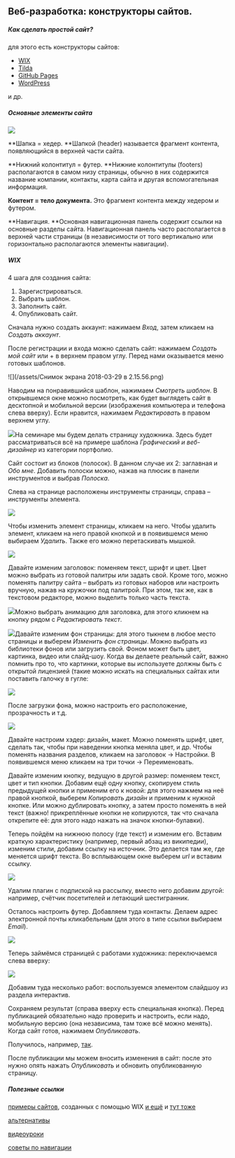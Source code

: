 ## Веб-разработка: конструкторы сайтов.

##### Как сделать простой сайт?

для этого есть конструкторы сайтов:

* [WIX](https://ru.wix.com/)
* [Tilda](https://tilda.cc/ru/)
* [GitHub Pages](https://pages.github.com/)
* [WordPress](https://wordpress.com/create/)

и др.

##### Основные элементы сайта

![](/assets/urweikimport.png)

**Шапка = хедер. **Шапкой \(header\) называется фрагмент контента, появляющийся в верхней части сайта.

**Нижний колонтитул = футер. **Нижние колонтитулы \(footers\) располагаются в самом низу страницы, обычно в них содержится название компании, контакты, карта сайта и другая вспомогательная информация.

**Контент = тело документа.** Это фрагмент контента между хедером и футером.

**Навигация. **Основная навигационная панель содержит ссылки на основные разделы сайта. Навигационная панель часто располагается в верхней части страницы \(в независимости от того вертикально или горизонтально располагаются элементы навигации\).

##### WIX

4 шага для создания сайта:

1. Зарегистрироваться.
2. Выбрать шаблон.
3. Заполнить сайт.
4. Опубликовать сайт.

Сначала нужно создать аккаунт: нажимаем _Вход_, затем кликаем на _Создать аккаунт_.

После регистрации и входа можно сделать сайт: нажимаем _Создать мой сайт_ или + в верхнем правом углу. Перед нами оказывается меню готовых шаблонов.

![](/assets/Снимок экрана 2018-03-29 в 2.15.56.png)

Наводим на понравившийся шаблон, нажимаем _Смотреть шаблон_. В открывшемся окне можно посмотреть, как будет выглядеть сайт в десктопной и мобильной версии \(изображения компьютера и телефона слева вверху\). Если нравится, нажимаем _Редактировать_ в правом верхнем углу.

![](/assets/uojimport.png)На семинаре мы будем делать страницу художника. Здесь будет рассматриваться всё на примере шаблона _Графический и веб-дизайнер_ из категории портфолио.

Сайт состоит из блоков \(полосок\). В данном случае их 2: заглавная и _Обо мне_. Добавить полоски можно, нажав на плюсик в панели инструментов и выбрав _Полоска_.

Слева на странице расположены инструменты страницы, справа – инструменты элемента.

![](/assets/gkmimport.png)

Чтобы изменить элемент страницы, кликаем на него. Чтобы удалить элемент, кликаем на него правой кнопкой и в появившемся меню выбираем _Удалить_. Также его можно перетаскивать мышкой.

![](/assets/pyjkimport.png)

Давайте изменим заголовок: поменяем текст, шрифт и цвет. Цвет можно выбрать из готовой палитры или задать свой. Кроме того, можно поменять палитру сайта – выбрать из готовых наборов или настроить вручную, нажав на кружочки под палитрой. При этом, так же, как в текстовом редакторе, можно выделить только часть текста.

![](/assets/hgkjimport.png)Можно выбрать анимацию для заголовка, для этого кликнем на кнопку рядом с _Редактировать текст_.

![](/assets/poiukimport.png)Давайте изменим фон страницы: для этого тыкнем в любое место страницы и выберем _Изменить фон страницы_. Можно выбрать из библиотеки фонов или загрузить свой. Фоном может быть цвет, картинка, видео или слайд-шоу. Когда вы делаете реальный сайт, важно помнить про то, что картинки, которые вы используете должны быть с открытой лицензией \(такие можно искать на специальных сайтах или поставить галочку в гугле:

![](/assets/oiuykimport.png)

После загрузки фона, можно настроить его расположение, прозрачность и т.д.

![](/assets/oiykimport.png)

Давайте настроим хэдер: дизайн, макет. Можно поменять шрифт, цвет, сделать так, чтобы при наведении кнопка меняла цвет, и др. Чтобы поменять названия разделов, кликаем на заголовок → Настройки. В появившемся меню кликаем на три точки → Переименовать.

Давайте изменим кнопку, ведущую в другой размер: поменяем текст, цвет и тип кнопки. Добавим ещё одну кнопку, скопируем стиль предыдущей кнопки и применим его к новой: для этого нажмем на неё правой кнопкой, выберем _Копировать дизайн_ и применим к нужной кнопке. Или можно дублировать кнопку, а затем просто поменять в ней текст \(важно! прикреплённые кнопки не копируются, так что сначала открепите её: для этого надо нажать на значок кнопки-булавки\).

Теперь пойдём на нижнюю полосу \(где текст\) и изменим его. Вставим краткую характеристику \(например, первый абзац из википедии\), изменим стили, добавим ссылку на источник. Это делается там же, где меняется шрифт текста. Во всплывающем окне выберем _url_ и вставим ссылку.

![](/assets/oiukimport.png)

Удалим плагин с подпиской на рассылку, вместо него добавим другой: например, счётчик посетителей и летающий шестигранник.

Осталось настроить футер. Добавляем туда контакты. Делаем адрес электронной почты кликабельным \(для этого в типе ссылки выбираем _Email_\).

![](/assets/ppoeimport.png)

Теперь займёмся страницей с работами художника: переключаемся слева вверху:

![](/assets/pooimport.png)

Добавим туда несколько работ: воспользуемся элементом слайдшоу из раздела интерактив.

Сохраняем результат \(справа вверху есть специальная кнопка\). Перед публикацией обязательно надо проверить и настроить, если надо, мобильную версию \(она независима, там тоже всё можно менять\). Когда сайт готов, нажимаем _Опубликовать_.

Получилось, например, [так](https://belkaliza.wixsite.com/cheshire).

После публикации мы можем вносить изменения в сайт: после это нужно опять нажать _Опубликовать_ и обновить опубликованную страницу.

##### Полезные ссылки

[примеры сайтов](https://winningwp.com/examples-of-websites-using-wix/), созданных с помощью WIX [и ещё](https://superbwebsitebuilders.com/wix-active-website-examples/) и [тут тоже](https://ru.wix.com/explore/websites)

[альтернативы](http://www.buildthis.io/a/awesome-platforms-for-building-your-own-website/)

[видеоуроки](https://www.youtube.com/channel/UCm9VYDcIJEqwxlnK3bxhT9w/videos)

[советы по навигации](http://tilda.education/articles-navigation)

